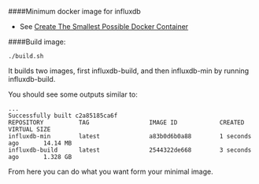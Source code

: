 ####Minimum docker image for influxdb

* See [Create The Smallest Possible Docker Container](http://blog.xebia.com/2014/07/04/create-the-smallest-possible-docker-container/)

####Build image:

	./build.sh

It builds two images, first influxdb-build, and then influxdb-min by running influxdb-build.

You should see some outputs similar to:

    ...
    Successfully built c2a85185ca6f
    REPOSITORY          TAG                 IMAGE ID            CREATED             VIRTUAL SIZE
    influxdb-min        latest              a83b0d6b0a88        1 seconds ago       14.14 MB
    influxdb-build      latest              2544322de668        3 seconds ago       1.328 GB

From here you can do what you want form your minimal image.
